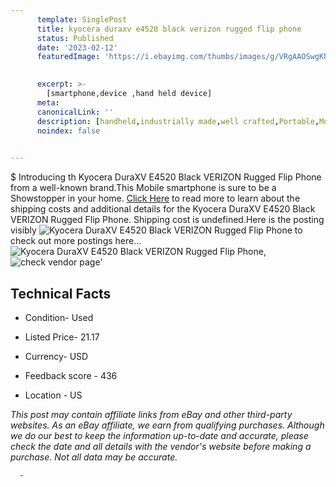 ```yaml
---
      template: SinglePost
      title: kyocera duraxv e4520 black verizon rugged flip phone
      status: Published
      date: '2023-02-12'
      featuredImage: 'https://i.ebayimg.com/thumbs/images/g/VRgAAOSwgKhjcuYv/s-l225.jpg'
       

      excerpt: >-
        [smartphone,device ,hand held device]
      meta:
      canonicalLink: ''
      description: [handheld,industrially made,well crafted,Portable,Mobile,Compact,Convenient,Lightweight,Maneuverable,Man-portable,Miniature,Carriable,Hand-held,Light,Holdable,Transportable,Mobile device,Pocket-sized,On-the-go,Wireless,Cordless,Compact size,Convenient size, smartphone,device ,hand held device]
      noindex: false
      

---
```

$
      Introducing th Kyocera DuraXV E4520 Black VERIZON Rugged Flip Phone from a well-known brand.This Mobile smartphone is sure to be a Showstopper in your home. [Click Here](https://www.ebay.com/itm/295339289695?hash=item44c397ec5f%3Ag%3AVRgAAOSwgKhjcuYv&mkevt=1&mkcid=1&mkrid=711-53200-19255-0&campid=%253CePNCampaignId%253E&customid=%253CreferenceId%253E&toolid=10049) to read more to learn about the shipping costs and additional details for the Kyocera DuraXV E4520 Black VERIZON Rugged Flip Phone. Shipping cost is undefined.Here is the posting visibly ![Kyocera DuraXV E4520 Black VERIZON Rugged Flip Phone](https://i.ebayimg.com/thumbs/images/g/VRgAAOSwgKhjcuYv/s-l225.jpg) to check out more postings here... ![Kyocera DuraXV E4520 Black VERIZON Rugged Flip Phone](https://i.ebayimg.com/images/g/VRgAAOSwgKhjcuYv/s-l1600.jpg), ![check vendor page](https://origin-galleryplus.ebayimg.com/ws/web/295339289695_2_0_1/225x225.jpg,https://origin-galleryplus.ebayimg.com/ws/web/295339289695_3_0_1/225x225.jpg,https://origin-galleryplus.ebayimg.com/ws/web/295339289695_4_0_1/225x225.jpg,https://origin-galleryplus.ebayimg.com/ws/web/295339289695_5_0_1/225x225.jpg)'

      

 ## Technical Facts 



     
      

 - Condition- Used 


      

 - Listed Price- 21.17 


      

 - Currency- USD 


      

 - Feedback score - 436 


      

 - Location - US 


      
      

 *_This post may contain affiliate links from eBay and other third-party websites. As an eBay affiliate, we earn from qualifying purchases. Although we do our best to keep the information up-to-date and accurate, please check the date and all details with the vendor's website before making a purchase. Not all data may be accurate._*




      -
